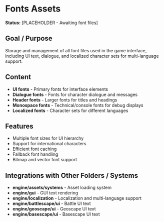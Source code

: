 # Fonts Assets

**Status:** [PLACEHOLDER - Awaiting font files] 

## Goal / Purpose
Storage and management of all font files used in the game interface, including UI text, dialogue, and localized character sets for multi-language support.

## Content
- **UI fonts** - Primary fonts for interface elements
- **Dialogue fonts** - Fonts for character dialogue and messages
- **Header fonts** - Larger fonts for titles and headings
- **Monospace fonts** - Technical/console fonts for debug displays
- **Localized fonts** - Character sets for different languages

## Features
- Multiple font sizes for UI hierarchy
- Support for international characters
- Efficient font caching
- Fallback font handling
- Bitmap and vector font support

## Integrations with Other Folders / Systems
- **engine/assets/systems** - Asset loading system
- **engine/gui** - GUI text rendering
- **engine/localization** - Localization and multi-language support
- **engine/battlescape/ui** - Battle UI text
- **engine/geoscape/ui** - Geoscape UI text
- **engine/basescape/ui** - Basescape UI text
